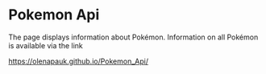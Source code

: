 # Pokemon Api
The page displays information about Pokémon.
Information on all Pokémon is available via the link










https://olenapauk.github.io/Pokemon_Api/

